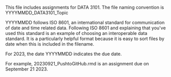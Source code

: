This file includes assignments for DATA 3101. The file naming convention is YYYYMMDD_DATA3101_Topic

YYYYMMDD follows ISO 8601, an international standard for communication of date and time related data. Following ISO 8601 and explaining that you've used this standard is an example of choosing an interoperable data standard. It is a particularly helpful format because it is easy to sort files by date when this is included in the filename.

For 2023, the date YYYYMMDD indicates the due date.

For example, 20230921_PushtoGitHub.rmd is an assignment due on September 21 2023.
